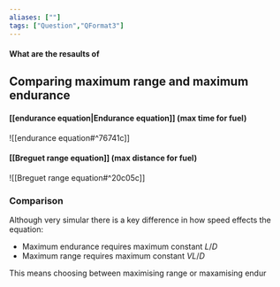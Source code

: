 ```yaml
---
aliases: [""]
tags: ["Question","QFormat3"]
---
```


#### What are the resaults of
## Comparing maximum range and maximum endurance
#### [[endurance equation|Endurance equation]] (max time for fuel)
![[endurance equation#^76741c]]

#### [[Breguet range equation]] (max distance for fuel)
![[Breguet range equation#^20c05c]]

### Comparison

Although very simular there is a key difference in how speed effects the equation:
- Maximum endurance requires maximum constant $L/D$
- Maximum range requires maximum constant $VL/D$

This means choosing between maximising range or maxamising endur